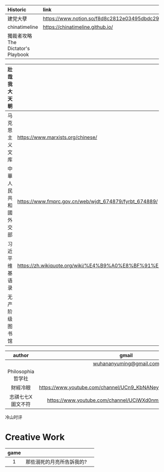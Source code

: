 |Historic|link|github|
|:-|:-|:-|
|建党大孽|https://www.notion.so/f8d8c2812e03495dbdc294b87bbb7ce5||
|chinatimeline|https://chinatimeline.github.io/|https://github.com/chinatimeline/data|
|獨裁者攻略 The Dictator's Playbook|

|壯哉我大天朝||
|:-|:-|
|马克思主义文库|https://www.marxists.org/chinese/|
|中華人民共和國外交部|https://www.fmprc.gov.cn/web/wjdt_674879/fyrbt_674889/|
|习近平维基语录|https://zh.wikiquote.org/wiki/%E4%B9%A0%E8%BF%91%E5%B9%B3|
|无产阶级图书馆||

|author|gmail|social media|
|:-:|:-:|:-:|
||wuhananyuming@gmail.com||
|Philosophia哲学社||https://twitter.com/philoso98472556|
|財經冷眼|https://www.youtube.com/channel/UCn9_KbNANeyYREePe8YA2DA/videos|
|志祺七七X圖文不符|https://www.youtube.com/channel/UCiWXd0nmBjlKROwzMyPV-Nw|
冷山时评

# Creative Work
|game|||
|:-:|:-|:-|
|1|那些溺死的月亮所告訴我的?|
